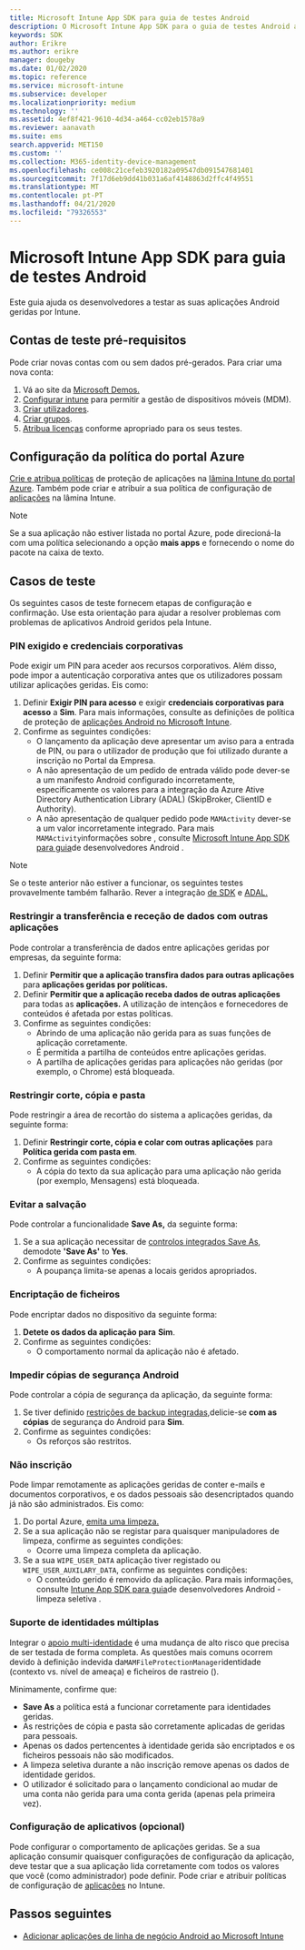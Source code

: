```yaml
---
title: Microsoft Intune App SDK para guia de testes Android
description: O Microsoft Intune App SDK para o guia de testes Android ajuda-o a testar a sua aplicação Android gerida por Intune.
keywords: SDK
author: Erikre
ms.author: erikre
manager: dougeby
ms.date: 01/02/2020
ms.topic: reference
ms.service: microsoft-intune
ms.subservice: developer
ms.localizationpriority: medium
ms.technology: ''
ms.assetid: 4ef8f421-9610-4d34-a464-cc02eb1578a9
ms.reviewer: aanavath
ms.suite: ems
search.appverid: MET150
ms.custom: ''
ms.collection: M365-identity-device-management
ms.openlocfilehash: ce008c21cefeb3920182a09547db091547681401
ms.sourcegitcommit: 7f17d6eb9dd41b031a6af4148863d2ffc4f49551
ms.translationtype: MT
ms.contentlocale: pt-PT
ms.lasthandoff: 04/21/2020
ms.locfileid: "79326553"
---
```

# <a name="microsoft-intune-app-sdk-for-android-testing-guide"></a>Microsoft Intune App SDK para guia de testes Android

Este guia ajuda os desenvolvedores a testar as suas aplicações Android geridas por Intune.  

## <a name="prerequisite-test-accounts"></a>Contas de teste pré-requisitos
Pode criar novas contas com ou sem dados pré-gerados. Para criar uma nova conta:
1. Vá ao site da [Microsoft Demos.](https://demos.microsoft.com/environments/create/tenant) 
2. [Configurar intune](../fundamentals/setup-steps.md) para permitir a gestão de dispositivos móveis (MDM).
3. [Criar utilizadores](../fundamentals/users-add.md).
4. [Criar grupos](../fundamentals/groups-add.md).
5. [Atribua licenças](../fundamentals/licenses-assign.md) conforme apropriado para os seus testes.


## <a name="azure-portal-policy-configuration"></a>Configuração da política do portal Azure
[Crie e atribua políticas](../apps/app-protection-policies.md) de proteção de aplicações na [lâmina Intune do portal Azure](https://portal.azure.com/?feature.customportal=false#blade/Microsoft_Intune_Apps/MainMenu/14/selectedMenuItem/Overview). Também pode criar e atribuir a sua política de configuração de [aplicações](../apps/app-configuration-policies-overview.md) na lâmina Intune.

> [!NOTE]
> Se a sua aplicação não estiver listada no portal Azure, pode direcioná-la com uma política selecionando a opção **mais apps** e fornecendo o nome do pacote na caixa de texto.

## <a name="test-cases"></a>Casos de teste

Os seguintes casos de teste fornecem etapas de configuração e confirmação. Use esta orientação para ajudar a resolver problemas com problemas de aplicativos Android geridos pela Intune.

### <a name="required-pin-and-corporate-credentials"></a>PIN exigido e credenciais corporativas

Pode exigir um PIN para aceder aos recursos corporativos. Além disso, pode impor a autenticação corporativa antes que os utilizadores possam utilizar aplicações geridas. Eis como:

1. Definir **Exigir PIN para acesso** e exigir **credenciais corporativas para acesso** a **Sim**. Para mais informações, consulte as definições de política de proteção de [aplicações Android no Microsoft Intune](../apps/app-protection-policy-settings-android.md#access-requirements).
2. Confirme as seguintes condições:
    - O lançamento da aplicação deve apresentar um aviso para a entrada de PIN, ou para o utilizador de produção que foi utilizado durante a inscrição no Portal da Empresa.
    - A não apresentação de um pedido de entrada válido pode dever-se a um manifesto Android configurado incorretamente, especificamente os valores para a integração da Azure Ative Directory Authentication Library (ADAL) (SkipBroker, ClientID e Authority).
    - A não apresentação de qualquer pedido pode `MAMActivity` dever-se a um valor incorretamente integrado. Para mais `MAMActivity`informações sobre , consulte [Microsoft Intune App SDK para guia](app-sdk-android.md)de desenvolvedores Android .

> [!NOTE] 
> Se o teste anterior não estiver a funcionar, os seguintes testes provavelmente também falharão. Rever a integração [de SDK](app-sdk-android.md#sdk-integration) e [ADAL.](app-sdk-android.md#configure-azure-active-directory-authentication-library-adal)

### <a name="restrict-transferring-and-receiving-data-with-other-apps"></a>Restringir a transferência e receção de dados com outras aplicações
Pode controlar a transferência de dados entre aplicações geridas por empresas, da seguinte forma:

1. Definir **Permitir que a aplicação transfira dados para outras aplicações** para **aplicações geridas por políticas.**
2. Definir **Permitir que a aplicação receba dados de outras aplicações** para todas as **aplicações.** A utilização de intençãos e fornecedores de conteúdos é afetada por estas políticas.
3. Confirme as seguintes condições:
    - Abrindo de uma aplicação não gerida para as suas funções de aplicação corretamente.
    - É permitida a partilha de conteúdos entre aplicações geridas.
    - A partilha de aplicações geridas para aplicações não geridas (por exemplo, o Chrome) está bloqueada.

### <a name="restrict-cut-copy-and-paste"></a>Restringir corte, cópia e pasta
Pode restringir a área de recortão do sistema a aplicações geridas, da seguinte forma:

1. Definir **Restringir corte, cópia e colar com outras aplicações** para **Política gerida com pasta em**.
2. Confirme as seguintes condições:
    - A cópia do texto da sua aplicação para uma aplicação não gerida (por exemplo, Mensagens) está bloqueada.

### <a name="prevent-save"></a>Evitar a salvação
Pode controlar a funcionalidade **Save As,** da seguinte forma:

1. Se a sua aplicação necessitar de [controlos integrados Save As](app-sdk-android.md#example-determine-if-saving-to-device-or-cloud-storage-is-permitted), demodote **'Save As'** to **Yes**.
2. Confirme as seguintes condições:
    - A poupança limita-se apenas a locais geridos apropriados.

### <a name="file-encryption"></a>Encriptação de ficheiros
Pode encriptar dados no dispositivo da seguinte forma:

1. **Detete os dados da aplicação para** **Sim**.
2. Confirme as seguintes condições:
    - O comportamento normal da aplicação não é afetado.

### <a name="prevent-android-backups"></a>Impedir cópias de segurança Android
Pode controlar a cópia de segurança da aplicação, da seguinte forma:

1. Se tiver definido [restrições de backup integradas,](app-sdk-android.md#protecting-backup-data)delicie-se **com as cópias** de segurança do Android para **Sim**.
2. Confirme as seguintes condições:
    - Os reforços são restritos.

### <a name="unenrollment"></a>Não inscrição
Pode limpar remotamente as aplicações geridas de conter e-mails e documentos corporativos, e os dados pessoais são desencriptados quando já não são administrados. Eis como:

1. Do portal Azure, [emita uma limpeza.](../apps/apps-selective-wipe.md)
2. Se a sua aplicação não se registar para quaisquer manipuladores de limpeza, confirme as seguintes condições:
    - Ocorre uma limpeza completa da aplicação.
3. Se a sua `WIPE_USER_DATA` aplicação tiver registado ou `WIPE_USER_AUXILARY_DATA`, confirme as seguintes condições:
    - O conteúdo gerido é removido da aplicação. Para mais informações, consulte [Intune App SDK para guia](app-sdk-android.md#selective-wipe)de desenvolvedores Android - limpeza seletiva .

### <a name="multi-identity-support"></a>Suporte de identidades múltiplas
Integrar o [apoio multi-identidade](app-sdk-android.md#multi-identity-optional) é uma mudança de alto risco que precisa de ser testada de forma completa. As questões mais comuns ocorrem devido à definição indevida da`MAMFileProtectionManager`identidade (contexto vs. nível de ameaça) e ficheiros de rastreio ().

Minimamente, confirme que:

- **Save As** a política está a funcionar corretamente para identidades geridas.
- As restrições de cópia e pasta são corretamente aplicadas de geridas para pessoais.
- Apenas os dados pertencentes à identidade gerida são encriptados e os ficheiros pessoais não são modificados.
- A limpeza seletiva durante a não inscrição remove apenas os dados de identidade geridos.
- O utilizador é solicitado para o lançamento condicional ao mudar de uma conta não gerida para uma conta gerida (apenas pela primeira vez).

### <a name="app-configuration-optional"></a>Configuração de aplicativos (opcional)
Pode configurar o comportamento de aplicações geridas. Se a sua aplicação consumir quaisquer configurações de configuração da aplicação, deve testar que a sua aplicação lida corretamente com todos os valores que você (como administrador) pode definir. Pode criar e atribuir políticas de configuração de [aplicações](../apps/app-configuration-policies-overview.md) no Intune.

## <a name="next-steps"></a>Passos seguintes

- [Adicionar aplicações de linha de negócio Android ao Microsoft Intune](../apps/lob-apps-android.md)
